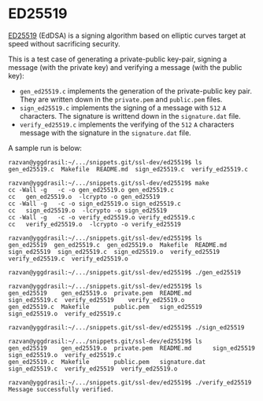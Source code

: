 # ED25519

[ED25519](https://ed25519.cr.yp.to/software.html) (EdDSA) is a signing algorithm based on elliptic curves target at speed without sacrificing security.

This is a test case of generating a private-public key-pair, signing a message (with the private key) and verifying a message (with the public key):
* `gen_ed25519.c` implements the generation of the private-public key pair.
  They are written down in the `private.pem` and `public.pem` files.
* `sign_ed25519.c` implements the signing of a message with `512` `A` characters.
  The signature is writtend down in the `signature.dat` file.
* `verify_ed25519.c` implements the verifying of the `512` `A` characters message with the signature in the `signature.dat` file.

A sample run is below:
```
razvan@yggdrasil:~/.../snippets.git/ssl-dev/ed25519$ ls
gen_ed25519.c  Makefile  README.md  sign_ed25519.c  verify_ed25519.c

razvan@yggdrasil:~/.../snippets.git/ssl-dev/ed25519$ make
cc -Wall -g   -c -o gen_ed25519.o gen_ed25519.c
cc   gen_ed25519.o  -lcrypto -o gen_ed25519
cc -Wall -g   -c -o sign_ed25519.o sign_ed25519.c
cc   sign_ed25519.o  -lcrypto -o sign_ed25519
cc -Wall -g   -c -o verify_ed25519.o verify_ed25519.c
cc   verify_ed25519.o  -lcrypto -o verify_ed25519

razvan@yggdrasil:~/.../snippets.git/ssl-dev/ed25519$ ls
gen_ed25519  gen_ed25519.c  gen_ed25519.o  Makefile  README.md  sign_ed25519  sign_ed25519.c  sign_ed25519.o  verify_ed25519  verify_ed25519.c  verify_ed25519.o

razvan@yggdrasil:~/.../snippets.git/ssl-dev/ed25519$ ./gen_ed25519

razvan@yggdrasil:~/.../snippets.git/ssl-dev/ed25519$ ls
gen_ed25519    gen_ed25519.o  private.pem  README.md     sign_ed25519.c  verify_ed25519    verify_ed25519.o
gen_ed25519.c  Makefile       public.pem   sign_ed25519  sign_ed25519.o  verify_ed25519.c

razvan@yggdrasil:~/.../snippets.git/ssl-dev/ed25519$ ./sign_ed25519

razvan@yggdrasil:~/.../snippets.git/ssl-dev/ed25519$ ls
gen_ed25519    gen_ed25519.o  private.pem  README.md      sign_ed25519    sign_ed25519.o  verify_ed25519.c
gen_ed25519.c  Makefile       public.pem   signature.dat  sign_ed25519.c  verify_ed25519  verify_ed25519.o

razvan@yggdrasil:~/.../snippets.git/ssl-dev/ed25519$ ./verify_ed25519
Message successfully verified.
```

